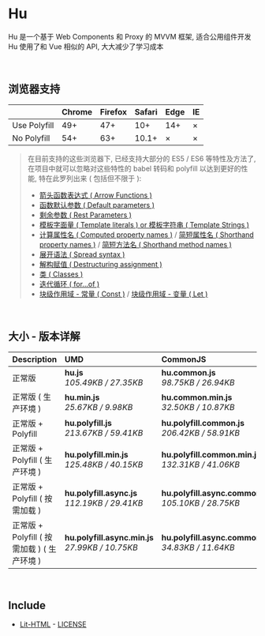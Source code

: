 # Hu
Hu 是一个基于 Web Components 和 Proxy 的 MVVM 框架, 适合公用组件开发<br>
Hu 使用了和 Vue 相似的 API, 大大减少了学习成本

<br>

## 浏览器支持

|              | Chrome | Firefox | Safari | Edge | IE |
| :-           | :-     | :-      | :-     | :-   | :- |
| Use Polyfill | 49+    | 47+     | 10+    | 14+  | ×  |
| No Polyfill  | 54+    | 63+     | 10.1+  | ×    | ×  |

> 在目前支持的这些浏览器下, 已经支持大部分的 ES5 / ES6 等特性及方法了,<br>
> 在项目中就可以忽略对这些特性的 babel 转码和 polyfill 以达到更好的性能, 特在此罗列出来 ( 包括但不限于 ): <br>
  > - [箭头函数表达式 ( Arrow Functions )](https://developer.mozilla.org/zh-CN/docs/Web/JavaScript/Reference/Functions/Arrow_functions)
  > - [函数默认参数 ( Default parameters )](https://developer.mozilla.org/zh-CN/docs/Web/JavaScript/Reference/Functions/Default_parameters)
  > - [剩余参数 ( Rest Parameters )](https://developer.mozilla.org/zh-CN/docs/Web/JavaScript/Reference/Functions/Rest_parameters)
  > - [模板字面量 ( Template literals ) or 模板字符串 ( Template Strings )](https://developer.mozilla.org/zh-CN/docs/Web/JavaScript/Reference/template_strings)
  > - [计算属性名 ( Computed property names )](https://developer.mozilla.org/zh-CN/docs/Web/JavaScript/Reference/Operators/Object_initializer#计算属性名) / [简短属性名 ( Shorthand property names )](https://developer.mozilla.org/zh-CN/docs/Web/JavaScript/Reference/Operators/Object_initializer#属性定义) / [简短方法名 ( Shorthand method names )](https://developer.mozilla.org/zh-CN/docs/Web/JavaScript/Reference/Operators/Object_initializer#方法定义)
  > - [展开语法 ( Spread syntax )](https://developer.mozilla.org/zh-CN/docs/Web/JavaScript/Reference/Operators/Spread_syntax)
  > - [解构赋值 ( Destructuring assignment )](https://developer.mozilla.org/zh-CN/docs/Web/JavaScript/Reference/Operators/Destructuring_assignment)
  > - [类 ( Classes )](https://developer.mozilla.org/zh-CN/docs/Web/JavaScript/Reference/Classes)
  > - [迭代循环 ( for...of )](https://developer.mozilla.org/zh-CN/docs/Web/JavaScript/Reference/Statements/for...of)
  > - [块级作用域 - 常量 ( Const )](https://developer.mozilla.org/zh-CN/docs/Web/JavaScript/Reference/Statements/const) / [块级作用域 - 变量 ( Let )](https://developer.mozilla.org/zh-CN/docs/Web/JavaScript/Reference/Statements/let)

<br>

## 大小 - 版本详解
| Description | UMD | CommonJS | ES Module |
| :- | :- | :- | :- |
| 正常版 | **hu.js**<br>*105.49KB / 27.35KB* | **hu.common.js**<br>*98.75KB / 26.94KB* | **hu.esm.js**<br>*98.74KB / 26.93KB* |
| 正常版 ( 生产环境 ) | **hu.min.js**<br>*25.67KB / 9.98KB* | **hu.common.min.js**<br>*32.50KB / 10.87KB* | **hu.esm.min.js**<br>*25.50KB / 9.91KB* |
| 正常版 + Polyfill | **hu.polyfill.js**<br>*213.67KB / 59.41KB* | **hu.polyfill.common.js**<br>*206.42KB / 58.91KB* | **hu.polyfill.esm.js**<br>*206.40KB / 58.89KB* |
| 正常版 + Polyfill ( 生产环境 ) | **hu.polyfill.min.js**<br>*125.48KB / 40.15KB* | **hu.polyfill.common.min.js**<br>*132.31KB / 41.06KB* | **hu.polyfill.esm.min.js**<br>*125.31KB / 40.09KB* |
| 正常版 + Polyfill ( 按需加载 ) | **hu.polyfill.async.js**<br>*112.19KB / 29.41KB* | **hu.polyfill.async.common.js**<br>*105.10KB / 28.75KB* | **hu.polyfill.async.esm.js**<br>*105.08KB / 28.74KB* |
| 正常版 + Polyfill ( 按需加载 ) ( 生产环境 ) | **hu.polyfill.async.min.js**<br>*27.99KB / 10.75KB* | **hu.polyfill.async.common.min.js**<br>*34.83KB / 11.64KB* | **hu.polyfill.async.esm.min.js**<br>*27.82KB / 10.68KB* |

<br>

## Include
  - [Lit-HTML](https://github.com/Polymer/lit-html) \- [LICENSE](https://github.com/Polymer/lit-html/blob/master/LICENSE)